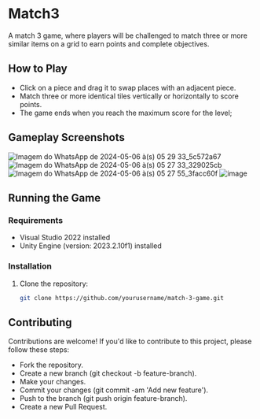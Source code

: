 # Match3
A match 3 game, where players will be challenged to match three or more similar items on a grid to earn points and complete objectives.

## How to Play
- Click on a piece and drag it to swap places with an adjacent piece.
- Match three or more identical tiles vertically or horizontally to score points.
- The game ends when you reach the maximum score for the level;

## Gameplay Screenshots


![Imagem do WhatsApp de 2024-05-06 à(s) 05 29 33_5c572a67](https://github.com/AlexWalkerGD/Match3_Unity/assets/67351804/cf7ed2c8-afb4-427f-b954-f3e8a92173e7)
![Imagem do WhatsApp de 2024-05-06 à(s) 05 27 33_329025cb](https://github.com/AlexWalkerGD/Match3_Unity/assets/67351804/7f88a37b-37cd-440a-be2e-7691c4c32142)
![Imagem do WhatsApp de 2024-05-06 à(s) 05 27 55_3facc60f](https://github.com/AlexWalkerGD/Match3_Unity/assets/67351804/38dc9aef-60a8-4061-9986-45f69e5f61e1)
![image](https://github.com/AlexWalkerGD/Match3_Unity/assets/67351804/806cf3c9-ff42-45d7-a680-26da414311d0)



## Running the Game


### Requirements
- Visual Studio 2022 installed
- Unity Engine (version: 2023.2.10f1) installed

### Installation
1. Clone the repository:

   ```bash
   git clone https://github.com/yourusername/match-3-game.git

## Contributing
Contributions are welcome! If you'd like to contribute to this project, please follow these steps:

- Fork the repository.
- Create a new branch (git checkout -b feature-branch).
- Make your changes.
- Commit your changes (git commit -am 'Add new feature').
- Push to the branch (git push origin feature-branch).
- Create a new Pull Request.

